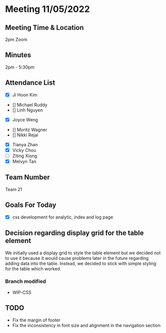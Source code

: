 # Meeting 11/05/2022

## Meeting Time & Location

2pm Zoom

## Minutes

2pm - 5:30pm

## Attendance List

-   [x] Ji Hoon Kim
-   [] Michael Ruddy
-   [] Linh Nguyen
-   [x] Joyce Weng
-   [] Moritz Wagner
-   [] Nikki Rejai
-   [x] Tianya Zhan
-   [x] Vicky Chou
-   [ ] Ziting Xiong
-   [x] Melvyn Tan

## Team Number

Team 21

## Goals For Today

-   [x] css development for analytic, index and log page

## Decision regarding display grid for the table element

We initially used a display grid to style the table element but we decided not to use it because it would cause problems later in the future regarding adding data into the table. Instead, we decided to stick with simple styling for the table which worked.

### Branch modified

-   WIP-CSS

## TODO

-   Fix the margin of footer
-   Fix the inconsistency in font size and alignment in the navigation section
